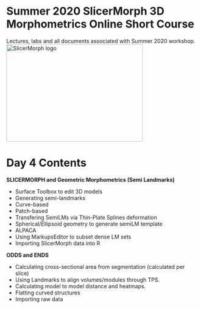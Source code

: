 # Summer 2020 SlicerMorph 3D Morphometrics Online Short Course 
Lectures, labs and all documents associated with Summer 2020 workshop.
<img alt="SlicerMorph logo" width="358" height="256" src="https://github.com/SlicerMorph/SlicerMorph.github.io/blob/master/SlicerMorph_Logos/SlicerMorph_Final_Logos-V2.jpg">

# Day 4 Contents

**SLICERMORPH and Geometric Morphometrics (Semi Landmarks)**
*	Surface Toolbox to edit 3D models 
*	Generating semi-landmarks
  * Curve-based
  * Patch-based
*	Transfering SemiLMs via Thin-Plate Splines deformation
* Spherical/Ellipsoid geometry to generate semiLM template 
* ALPACA
* Using MarkupsEditor to subset dense LM sets
* Importing SlicerMorph data into R


**ODDS and ENDS**
* Calculating cross-sectional area from segmentation (calculated per slice)
* Using Landmarks to align volumes/modules through TPS.
*	Calculating model to model distance and heatmaps.
*	Flatting curved structures 
*	Importing raw data






